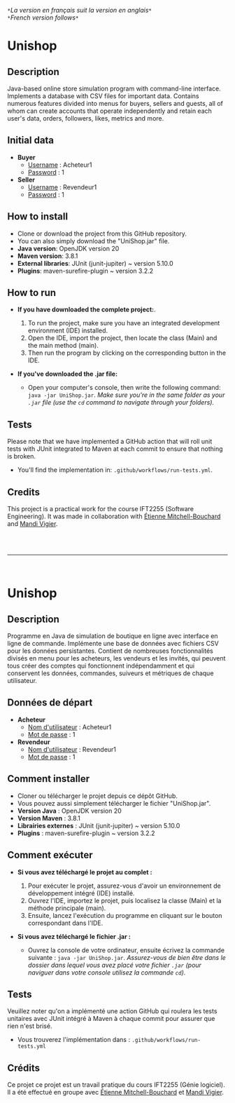 `*`*La version en français suit la version en anglais*`*`  
`*`*French version follows*`*`

# Unishop
  
## Description 

Java-based online store simulation program with command-line interface. Implements a database with CSV files for important data. Contains numerous features divided into menus for buyers, sellers and guests, all of whom can create accounts that operate independently and retain each user's data, orders, followers, likes, metrics and more.
  
## Initial data

* **Buyer**
  * <ins>Username</ins> : Acheteur1
  * <ins>Password</ins> : 1
* **Seller**
  * <ins>Username</ins> : Revendeur1
  * <ins>Password</ins> : 1
  
## How to install 

* Clone or download the project from this GitHub repository.
* You can also simply download the "UniShop.jar" file.
* **Java version**: OpenJDK version 20
* **Maven version**: 3.8.1
* **External libraries**: JUnit (junit-jupiter) ~ version 5.10.0
* **Plugins**: maven-surefire-plugin ~ version 3.2.2
  
## How to run

* **If you have downloaded the complete project:**.
	1. To run the project, make sure you have an integrated development environment (IDE) installed.
	2. Open the IDE, import the project, then locate the class (Main) and the main method (main). 
	3. Then run the program by clicking on the corresponding button in the IDE.
	
* **If you've downloaded the .jar file:**
  * Open your computer's console, then write the following command: `java -jar UniShop.jar`.
  *Make sure you're in the same folder as your `.jar` file (use the `cd` command to navigate through your folders).*

## Tests

Please note that we have implemented a GitHub action that will roll unit tests with JUnit integrated to Maven at each commit to ensure that nothing is broken.  
  * You'll find the implementation in: `.github/workflows/run-tests.yml`.

## Credits

This project is a practical work for the course IFT2255 (Software Engineering). It was made in collaboration with [Étienne Mitchell-Bouchard](https://github.com/DarkZant) and [Mandi Vigier](https://github.com/Mandchouno).

<br><br>
___
<br>

# Unishop
  
## Description 

Programme en Java de simulation de boutique en ligne avec interface en ligne de commande. Implémente une base de données avec fichiers CSV pour les données persistantes. Contient de nombreuses fonctionnalités divisés en menu pour les acheteurs, les vendeurs et les invités, qui peuvent tous créer des comptes qui fonctionnent indépendamment et qui conservent les données, commandes, suiveurs et métriques de chaque utilisateur.
  
## Données de départ 

* **Acheteur**
  * <ins>Nom d'utilisateur</ins> : Acheteur1
  * <ins>Mot de passe</ins> : 1
* **Revendeur**
  * <ins>Nom d'utilisateur</ins> : Revendeur1
  * <ins>Mot de passe</ins> : 1
  
## Comment installer 

* Cloner ou télécharger le projet depuis ce dépôt GitHub.
* Vous pouvez aussi simplement télécharger le fichier "UniShop.jar".
* **Version Java** : OpenJDK version 20
* **Version Maven** : 3.8.1
* **Librairies externes** : JUnit (junit-jupiter) ~ version 5.10.0
* **Plugins** : maven-surefire-plugin ~ version 3.2.2
  
## Comment exécuter 

* **Si vous avez téléchargé le projet au complet :**
	1. Pour exécuter le projet, assurez-vous d'avoir un environnement de développement intégré (IDE) installé.
	2. Ouvrez l'IDE, importez le projet, puis localisez la classe (Main) et la méthode principale (main). 
	3. Ensuite, lancez l'exécution du programme en cliquant sur le bouton correspondant dans l'IDE.
	
* **Si vous avez téléchargé le fichier .jar :**
  * Ouvrez la console de votre ordinateur, ensuite écrivez la commande suivante : `java -jar UniShop.jar`.
  *Assurez-vous de bien être dans le dossier dans lequel vous avez placé votre fichier `.jar` (pour naviguer dans votre console utilisez la commande `cd`).*

## Tests

Veuillez noter qu'on a implémenté une action GitHub qui roulera les tests unitaires avec JUnit intégré à Maven à chaque commit pour assurer que rien n'est brisé.  
  * Vous trouverez l'implémentation dans : `.github/workflows/run-tests.yml`

## Crédits

Ce projet ce projet est un travail pratique du cours IFT2255 (Génie logiciel). Il a été effectué en groupe avec [Étienne Mitchell-Bouchard](https://github.com/DarkZant) et [Mandi Vigier](https://github.com/Mandchouno).
